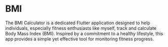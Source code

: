 # BMI
The BMI Calculator is a dedicated Flutter application designed to help individuals, especially fitness enthusiasts like myself, track and calculate Body Mass Index (BMI). Inspired by a commitment to a healthy lifestyle, this app provides a simple yet effective tool for monitoring fitness progress.